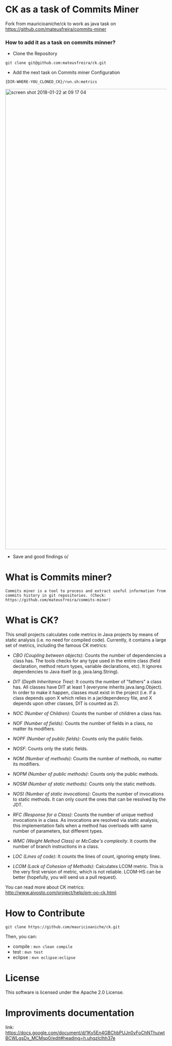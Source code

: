 # CK as a task of Commits Miner

Fork from mauricioaniche/ck to work as java task on https://github.com/mateusfreira/commits-miner

### How to add it as a task on commits minner?
* Clone the Repository
```bath
git clone git@github.com:mateusfreira/ck.git
```

* Add the next task on Commits miner Configuration
```bash
{DIR-WHERE-YOU_CLONED_CK}/run.sh:metrics
```
<img width="1436" alt="screen shot 2018-01-22 at 09 17 04" src="https://user-images.githubusercontent.com/234049/35218875-63638d98-ff57-11e7-976a-9aac21dc839c.png">

* Save and good findings o/

# What is Commits miner?
    Commits miner is a tool to process and extract useful information from commits history in git repositories. (Check: https://github.com/mateusfreira/commits-miner)
# What is CK? 

This small projects calculates code metrics in Java projects by means
of static analysis (i.e. no need for compiled code). Currently, it contains
a large set of metrics, including the famous CK metrics:

- *CBO (Coupling between objects)*: Counts the number of dependencies a class has.
The tools checks for any type used in the entire class (field declaration, method
return types, variable declarations, etc). It ignores dependencies to Java itself
(e.g. java.lang.String).

- *DIT (Depth Inheritance Tree)*: It counts the number of "fathers" a class has.
All classes have DIT at least 1 (everyone inherits java.lang.Object).
In order to make it happen, classes must exist in the project (i.e. if a class
depends upon X which relies in a jar/dependency file, and X depends upon other
classes, DIT is counted as 2). 

- *NOC (Number of Children)*: Counts the number of children a class has.

- *NOF (Number of fields)*: Counts the number of fields in a class, no matter
its modifiers.

- *NOPF (Number of public fields)*: Counts only the public fields.

- *NOSF*: Counts only the static fields.

- *NOM (Number of methods)*: Counts the number of methods, no matter its
modifiers.

- *NOPM (Number of public methods)*: Counts only the public methods.

- *NOSM (Number of static methods):* Counts only the static methods.

- *NOSI (Number of static invocations)*: Counts the number of invocations
to static methods. It can only count the ones that can be resolved by the
JDT.


- *RFC (Response for a Class)*: Counts the number of unique method
invocations in a class. As invocations are resolved via static analysis,
this implementation fails when a method has overloads with same number of parameters,
but different types.

- *WMC (Weight Method Class)* or *McCabe's complexity*. It counts the number
of branch instructions in a class.

- *LOC (Lines of code)*: It counts the lines of count, ignoring
empty lines.

- *LCOM (Lack of Cohesion of Methods)*: Calculates LCOM metric. This is the very first
version of metric, which is not reliable. LCOM-HS can be better (hopefully, you will
send us a pull request). 

You can read more about CK metrics: http://www.aivosto.com/project/help/pm-oo-ck.html.

# How to Contribute

```
git clone https://github.com/mauricioaniche/ck.git
```

Then, you can:

* compile : `mvn clean compile`
* test    : `mvn test`
* eclipse : `mvn eclipse:eclipse`


# License

This software is licensed under the Apache 2.0 License.

# Improviments documentation

link: https://docs.google.com/document/d/1Ky5En4GBChbPUJn0yFoChNThuiwtBCWLgsDx_MCMsp0/edit#heading=h.uhgzlclhh37e
